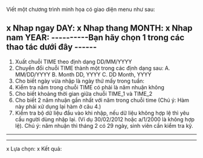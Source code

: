 Viết một chương trình minh họa có giao diện menu như sau:





x Nhap ngay DAY:
x Nhap thang MONTH:
x Nhap nam YEAR:
----------Bạn hãy chọn 1 trong các thao tác dưới đây ------
-----
1. Xuất chuỗi TIME theo định dạng DD/MM/YYYY
2. Chuyển đổi chuỗi TIME thành một trong các định dạng
sau:
A. MM/DD/YYYY
B. Month DD, YYYY
C. DD Month, YYYY
3. Cho biết ngày vừa nhập là ngày thứ mấy trong tuần:
4. Kiểm tra năm trong chuỗi TIME có phải là năm nhuận
không
5. Cho biết khoảng thời gian giữa chuỗi TIME_1 và TIME_2
6. Cho biết 2 năm nhuận gần nhất với năm trong chuỗi
time (Chú ý: Hàm này phải xử dụng lại hàm ở câu 4.)
7. Kiểm tra bộ dữ liệu đầu vào khi nhập, nếu dữ liệu
không hợp lệ thì yêu cầu người dùng nhập lại. (Ví dụ
30/02/2012 hoặc a/1/2000 là không hợp lệ). Chú ý: năm
nhuận thì tháng 2 có 29 ngày, sinh viên cần kiểm tra
kỹ.
-----------------------------------------------------------
-----
x Lựa chọn:
x Kết quả:

